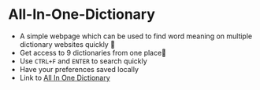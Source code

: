 # All-In-One-Dictionary

- A simple webpage which can be used to find word meaning on multiple dictionary websites quickly 🚀
- Get access to 9 dictionaries from one place🙏
- Use `CTRL+F` and `ENTER` to search quickly
- Have your preferences saved locally
- Link to [All In One Dictionary](https://fenilgmehta.github.io/All-In-One-Dictionary/all_in_one_dictionary.html)
